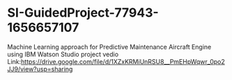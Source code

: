 # SI-GuidedProject-77943-1656657107
Machine Learning approach for Predictive Maintenance Aircraft Engine using IBM Watson Studio
project vedio Link:https://drive.google.com/file/d/1XZxKRMiUnRSU8__PmEHpWqwr_0po2JJ9/view?usp=sharing

